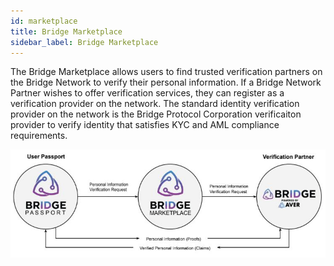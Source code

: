 ```yaml
---
id: marketplace
title: Bridge Marketplace
sidebar_label: Bridge Marketplace
---
```


The Bridge Marketplace allows users to find trusted verification partners on the Bridge Network to verify their personal information.  If a Bridge Network Partner wishes to offer verification services, they can register as a verification provider on the network.  The standard identity verification provider on the network is the Bridge Protocol Corporation verificaiton provider to verify identity that satisfies KYC and AML compliance requirements.

<img class='centered' src='https://github.com/bridge-protocol/bridge-protocol-js/blob/ethereum-publishing/docs/images/bridge-marketplace.jpg?raw=true'></img>